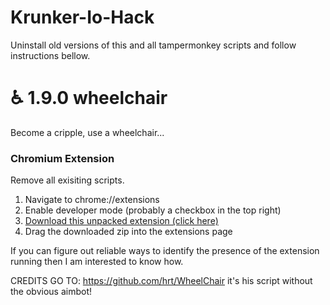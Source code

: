 # Krunker-Io-Hack
Uninstall old versions of this and all tampermonkey scripts and follow instructions bellow.

# ♿ 1.9.0 wheelchair
Become a cripple, use a wheelchair...

### Chromium Extension
Remove all exisiting scripts.

1. Navigate to chrome://extensions
2. Enable developer mode (probably a checkbox in the top right)
3. [Download this unpacked extension (click here)](https://github.com/ItsFelix/Krunker-Io-Hack/blob/master/wheelchair%201.9%20-%20no%20aimbot.zip)
4. Drag the downloaded zip into the extensions page

If you can figure out reliable ways to identify the presence of the extension running then I am interested to know how.

CREDITS GO TO: https://github.com/hrt/WheelChair
it's his script without the obvious aimbot!
